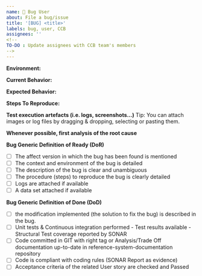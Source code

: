 ```yaml
---
name: 🐞 Bug User
about: File a bug/issue
title: '[BUG] <title>'
labels: bug, user, CCB
assignees: ''
<!--
TO-DO : Update assignees with CCB team's members
-->
---
```


<!--
Note: Please search to see if an issue already exists for the bug you encountered.
-->

**Environment:**
<!-- 
- Platform: Orange Flexible Engine
- Configuration:
-->
  
**Current Behavior:**
<!-- A concise description of what you're experiencing. -->

**Expected Behavior:**
<!-- A concise description of what you expected to happen. -->

**Steps To Reproduce:**
<!--
Example: steps to reproduce the behavior:
1. In this environment...
2. With this config...
3. Run '...'
4. See error...
-->

**Test execution artefacts (i.e. logs, screenshots…)**
Tip: You can attach images or log files by dragging & dropping, selecting or pasting them.

**Whenever possible, first analysis of the root cause**
<!-- A concise description of the first analysis. -->
  
 **Bug Generic Definition of Ready (DoR)**
- [ ] The affect version in which the bug has been found is mentioned
- [ ] The context and environment of the bug is detailed
- [ ] The description of the bug is clear and unambiguous
- [ ] The procedure (steps) to reproduce the bug is clearly detailed
- [ ] Logs are attached if available 
- [ ] A data set attached if available

**Bug Generic Definition of Done (DoD)**
- [ ] the modification implemented (the solution to fix the bug) is described in the bug.
- [ ] Unit tests & Continuous integration performed  - Test results available - Structural Test coverage reported by SONAR
- [ ] Code committed in GIT with right tag or Analysis/Trade Off documentation up-to-date in reference-system-documentation repository
- [ ] Code is compliant with coding rules  (SONAR Report as evidence)
- [ ] Acceptance criteria of the related User story are checked and Passed
